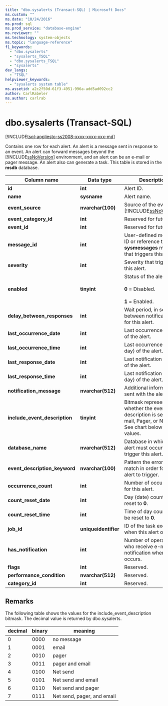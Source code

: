 ```yaml
---
title: "dbo.sysalerts (Transact-SQL) | Microsoft Docs"
ms.custom: ""
ms.date: "10/24/2016"
ms.prod: sql
ms.prod_service: "database-engine"
ms.reviewer: ""
ms.technology: system-objects
ms.topic: "language-reference"
f1_keywords: 
  - "dbo.sysalerts"
  - "sysalerts_TSQL"
  - "dbo.sysalerts_TSQL"
  - "sysalerts"
dev_langs: 
  - "TSQL"
helpviewer_keywords: 
  - "sysalerts system table"
ms.assetid: a2c2f50d-61f3-4951-996a-add5ad092cc2
author: CarlRabeler
ms.author: carlrab
---
```

# dbo.sysalerts (Transact-SQL)
[!INCLUDE[tsql-appliesto-ss2008-xxxx-xxxx-xxx-md](../../includes/applies-to-version/sqlserver.md)]

  Contains one row for each alert. An alert is a message sent in response to an event. An alert can forward messages beyond the [!INCLUDE[ssNoVersion](../../includes/ssnoversion-md.md)] environment, and an alert can be an e-mail or pager message. An alert also can generate a task.  This table is stored in the **msdb** database.
  
|Column name|Data type|Description|  
|-----------------|---------------|-----------------|  
|**id**|**int**|Alert ID.|  
|**name**|**sysname**|Alert name.|  
|**event_source**|**nvarchar(100)**|Source of the event: [!INCLUDE[ssNoVersion](../../includes/ssnoversion-md.md)].|  
|**event_category_id**|**int**|Reserved for future use.|  
|**event_id**|**int**|Reserved for future use.|  
|**message_id**|**int**|User-defined message ID or reference to **sysmessages** message that triggers this alert.|  
|**severity**|**int**|Severity that triggers this alert.|  
|**enabled**|**tinyint**|Status of the alert:<br /><br /> **0** = Disabled.<br /><br /> **1** = Enabled.|  
|**delay_between_responses**|**int**|Wait period, in seconds, between notifications for this alert.|  
|**last_occurrence_date**|**int**|Last occurrence (date) of the alert.|  
|**last_occurrence_time**|**int**|Last occurrence (time of day) of the alert.|  
|**last_response_date**|**int**|Last notification (date) of the alert.|  
|**last_response_time**|**int**|Last notification (time of day) of the alert.|  
|**notification_message**|**nvarchar(512)**|Additional information sent with the alert.|  
|**include_event_description**|**tinyint**|Bitmask representing whether the event description is sent by E-mail, Pager, or Net send. See chart below for values.|  
|**database_name**|**nvarchar(512)**|Database in which this alert must occur to trigger this alert.|  
|**event_description_keyword**|**nvarchar(100)**|Pattern the error must match in order for the alert to trigger.|  
|**occurrence_count**|**int**|Number of occurrences for this alert.|  
|**count_reset_date**|**int**|Day (date) count will be reset to **0**.|  
|**count_reset_time**|**int**|Time of day count will be reset to **0**.|  
|**job_id**|**uniqueidentifier**|ID of the task executed when this alert occurs.|  
|**has_notification**|**int**|Number of operators who receive e-mail notification when alert occurs.|  
|**flags**|**int**|Reserved.|  
|**performance_condition**|**nvarchar(512)**|Reserved.|  
|**category_id**|**int**|Reserved.|  
  
 ## Remarks

The following table shows the values for the include_event_description bitmask. The decimal value is returned by dbo.sysalerts. 

|decimal | binary | meaning |
|------|------|------|
|0 |0000 |no message |
|1 |0001 |email |
|2 |0010 |pager |
|3 |0011 |pager and email |
|4 |0100 |Net send |
|5 |0101 |Net send and email |
|6 |0110 |Net send and pager |
|7 |0111 |Net send, pager, and email |
  
